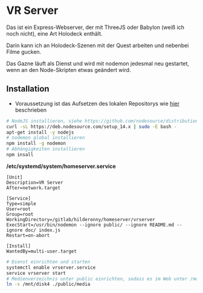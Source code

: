 # VR Server

Das ist ein Express-Webserver, der mit ThreeJS oder Babylon (weiß ich noch nicht), eine Art Holodeck enthält.

Darin kann ich an Holodeck-Szenen mit der Quest arbeiten und nebenbei Filme gucken.

Das Gazne läuft als Dienst und wird mit nodemon jedesmal neu gestartet, wenn an den Node-Skripten etwas geändert wird.

## Installation

* Voraussetzung ist das Aufsetzen des lokalen Repositorys wie [hier](../README.md) beschrieben

```sh
# NodeJS installieren, siehe https://github.com/nodesource/distributions/blob/master/README.md#debinstall
curl -sL https://deb.nodesource.com/setup_14.x | sudo -E bash -
apt-get install -y nodejs
# nodemon global installieren
npm install -g nodemon
# Abhängigkeiten installieren
npm insall
```

**/etc/systemd/system/homeserver.service**

```
[Unit]
Description=VR Server
After=network.target

[Service]
Type=simple
User=root
Group=root
WorkingDirectory=/gitlab/hilderonny/homeserver/vrserver
ExecStart=/usr/bin/nodemon --ignore public/ --ignore README.md --ignore doc/ index.js
Restart=on-abort

[Install]
WantedBy=multi-user.target
```

```sh
# Dienst einrichten und starten
systemctl enable vrserver.service
service vrserver start
# Medienverzeichnis unter public einrichten, sodass es im Web unter /media erreichbar ist
ln -s /mnt/disk4 ./public/media
```